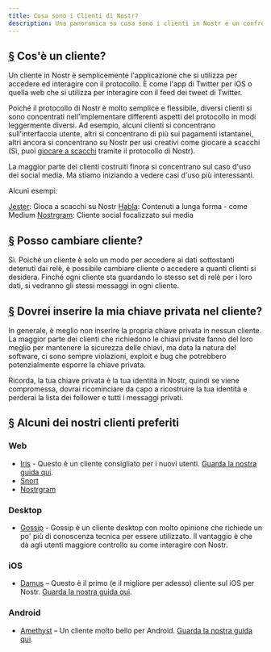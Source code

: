 ```yaml
---
title: Cosa sono i Clienti di Nostr?
description: Una panoramica su cosa sono i clienti in Nostr e un confronto tra alcuni dei nostri preferiti.
---
```


## [§](#cose-un-cliente) Cos'è un cliente?

Un cliente in Nostr è semplicemente l'applicazione che si utilizza per accedere ed interagire con il protocollo. È come l'app di Twitter per iOS o quella web che si utilizza per interagire con il feed dei tweet di Twitter.

Poiché il protocollo di Nostr è molto semplice e flessibile, diversi clienti si sono concentrati nell'implementare differenti aspetti del protocollo in modi leggermente diversi. Ad esempio, alcuni clienti si concentrano sull'interfaccia utente, altri si concentrano di più sui pagamenti istantanei, altri ancora si concentrano su Nostr per usi creativi come giocare a scacchi (Sì, puoi [giocare a scacchi](https://jesterui.github.io/) tramite il protocollo di Nostr).

La maggior parte dei clienti costruiti finora si concentrano sul caso d'uso dei social media. Ma stiamo iniziando a vedere casi d'uso più interessanti.

Alcuni esempi:

[Jester](https://jesterui.github.io/): Gioca a scacchi su Nostr
[Habla](https://habla.news/): Contenuti a lunga forma - come Medium
[Nostrgram](https://nostrgram.co/): Cliente social focalizzato sui media

## [§](#posso-cambiare-cliente) Posso cambiare cliente?

Sì. Poiché un cliente è solo un modo per accedere ai dati sottostanti detenuti dai relè, è possibile cambiare cliente o accedere a quanti clienti si desidera. Finché ogni cliente sta guardando lo stesso set di relè per i loro dati, si vedranno gli stessi messaggi in ogni cliente.

## [§](#chiave-privata-cliente) Dovrei inserire la mia chiave privata nel cliente?

In generale, è meglio non inserire la propria chiave privata in nessun cliente. La maggior parte dei clienti che richiedono le chiavi private fanno del loro meglio per mantenere la sicurezza delle chiavi, ma data la natura del software, ci sono sempre violazioni, exploit e bug che potrebbero potenzialmente esporre la chiave privata.

Ricorda, la tua chiave privata è la tua identità in Nostr, quindi se viene compromessa, dovrai ricominciare da capo a ricostruire la tua identità e perderai la lista dei follower e tutti i messaggi privati.

## [§](#clienti-preferiti) Alcuni dei nostri clienti preferiti

### Web

-   [Iris](https://iris.to) - Questo è un cliente consigliato per i nuovi utenti. [Guarda la nostra guida qui](/it/guides/iris).
-   [Snort](https://snort.social/)
-   [Nostrgram](https://nostrgram.co/)

### Desktop

-   [Gossip](https://www.github.com/mikedilger/gossip) - Gossip è un cliente desktop con molto opinione che richiede un po' più di conoscenza tecnica per essere utilizzato. Il vantaggio è che dà agli utenti maggiore controllo su come interagire con Nostr.

### iOS

-   [Damus](https://apps.apple.com/app/damus/id1628663131) – Questo è il primo (e il migliore per adesso) cliente sul iOS per Nostr. [Guarda la nostra guida qui](/it/guides/damus).

### Android

-   [Amethyst](https://play.google.com/store/apps/details?id=com.vitorpamplona.amethyst) – Un cliente molto bello per Android. [Guarda la nostra guida qui](/it/guides/amethyst).
